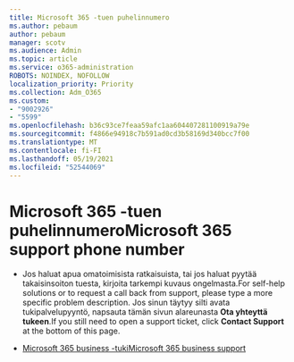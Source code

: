 ```yaml
---
title: Microsoft 365 -tuen puhelinnumero
ms.author: pebaum
author: pebaum
manager: scotv
ms.audience: Admin
ms.topic: article
ms.service: o365-administration
ROBOTS: NOINDEX, NOFOLLOW
localization_priority: Priority
ms.collection: Adm_O365
ms.custom:
- "9002926"
- "5599"
ms.openlocfilehash: b36c93ce7feaa59afc1aa604407281100919a79e
ms.sourcegitcommit: f4866e94918c7b591ad0cd3b58169d340bcc7f00
ms.translationtype: MT
ms.contentlocale: fi-FI
ms.lasthandoff: 05/19/2021
ms.locfileid: "52544069"
---
```

# <a name="microsoft-365-support-phone-number"></a><span data-ttu-id="96441-102">Microsoft 365 -tuen puhelinnumero</span><span class="sxs-lookup"><span data-stu-id="96441-102">Microsoft 365 support phone number</span></span>

- <span data-ttu-id="96441-103">Jos haluat apua omatoimisista ratkaisuista, tai jos haluat pyytää takaisinsoiton tuesta, kirjoita tarkempi kuvaus ongelmasta.</span><span class="sxs-lookup"><span data-stu-id="96441-103">For self-help solutions or to request a call back from support, please type a more specific problem description.</span></span>  <span data-ttu-id="96441-104">Jos sinun täytyy silti avata tukipalvelupyyntö, napsauta tämän sivun alareunasta **Ota yhteyttä tukeen**.</span><span class="sxs-lookup"><span data-stu-id="96441-104">If you still need to open a support ticket, click **Contact Support** at the bottom of this page.</span></span>

- [<span data-ttu-id="96441-105">Microsoft 365 business -tuki</span><span class="sxs-lookup"><span data-stu-id="96441-105">Microsoft 365 business support</span></span>](https://go.microsoft.com/fwlink/p/?linkid=518322)
